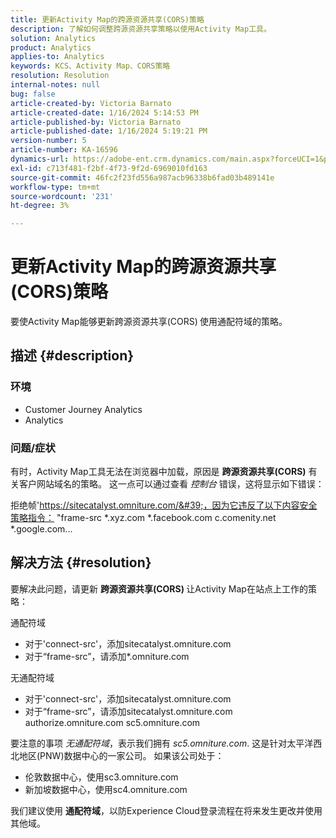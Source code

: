 ```yaml
---
title: 更新Activity Map的跨源资源共享(CORS)策略
description: 了解如何调整跨源资源共享策略以使用Activity Map工具。
solution: Analytics
product: Analytics
applies-to: Analytics
keywords: KCS、Activity Map、CORS策略
resolution: Resolution
internal-notes: null
bug: false
article-created-by: Victoria Barnato
article-created-date: 1/16/2024 5:14:53 PM
article-published-by: Victoria Barnato
article-published-date: 1/16/2024 5:19:21 PM
version-number: 5
article-number: KA-16596
dynamics-url: https://adobe-ent.crm.dynamics.com/main.aspx?forceUCI=1&pagetype=entityrecord&etn=knowledgearticle&id=5f38f4bd-92b4-ee11-a569-6045bd006704
exl-id: c713f481-f2bf-4f73-9f2d-6969010fd163
source-git-commit: 46fc2f23fd556a987acb96338b6fad03b489141e
workflow-type: tm+mt
source-wordcount: '231'
ht-degree: 3%

---
```


# 更新Activity Map的跨源资源共享(CORS)策略


要使Activity Map能够更新跨源资源共享(CORS)<b> </b>使用通配符域的策略。

## 描述 {#description}


### <b>环境 </b>

- Customer Journey Analytics
- Analytics




### <b>问题/症状</b>

有时，Activity Map工具无法在浏览器中加载，原因是 <b>跨源资源共享(CORS)</b> 有关客户网站域名的策略。 这一点可以通过查看 *控制台* 错误，这将显示如下错误：

拒绝帧&#39;https://sitecatalyst.omniture.com/&#39;，因为它违反了以下内容安全策略指令： &quot;frame-src \*.xyz.com \*.facebook.com c.comenity.net \*.google.com...


## 解决方法 {#resolution}


要解决此问题，请更新 <b>跨源资源共享(CORS) </b>让Activity Map在站点上工作的策略：

通配符域

- 对于&#39;connect-src&#39;，添加sitecatalyst.omniture.com
- 对于“frame-src”，请添加\*.omniture.com


无通配符域

- 对于&#39;connect-src&#39;，添加sitecatalyst.omniture.com
- 对于“frame-src”，请添加sitecatalyst.omniture.com authorize.omniture.com sc5.omniture.com


要注意的事项 *无通配符域*，表示我们拥有 *sc5.omniture.com*. 这是针对太平洋西北地区(PNW)数据中心的一家公司。 如果该公司处于：

- 伦敦数据中心，使用sc3.omniture.com
- 新加坡数据中心，使用sc4.omniture.com


我们建议使用 <b>通配符域</b>，以防Experience Cloud登录流程在将来发生更改并使用其他域。
